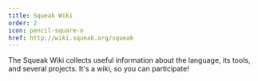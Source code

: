 ```yaml
---
title: Squeak Wiki
order: 2
icon: pencil-square-o
href: http://wiki.squeak.org/squeak
---
```

The Squeak Wiki collects useful information about the language, its tools, and several projects. It's a wiki, so you can participate!
